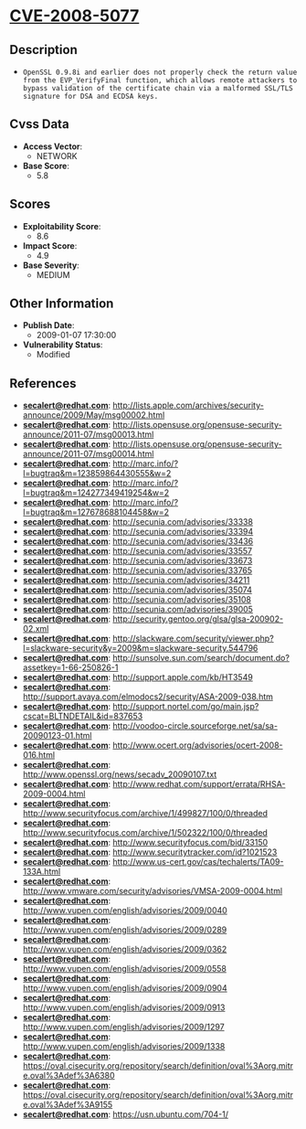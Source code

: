 
# [CVE-2008-5077](https://cve.mitre.org/cgi-bin/cvename.cgi?name=CVE-2008-5077)

## Description

- `OpenSSL 0.9.8i and earlier does not properly check the return value from the EVP_VerifyFinal function, which allows remote attackers to bypass validation of the certificate chain via a malformed SSL/TLS signature for DSA and ECDSA keys.`

## Cvss Data

- **Access Vector**:
  - NETWORK
- **Base Score**:
  - 5.8

## Scores

- **Exploitability Score**:
  - 8.6
- **Impact Score**:
  - 4.9
- **Base Severity**:
  - MEDIUM

## Other Information

- **Publish Date**:
  - 2009-01-07 17:30:00
- **Vulnerability Status**:
  - Modified

## References

- **secalert@redhat.com**: http://lists.apple.com/archives/security-announce/2009/May/msg00002.html
- **secalert@redhat.com**: http://lists.opensuse.org/opensuse-security-announce/2011-07/msg00013.html
- **secalert@redhat.com**: http://lists.opensuse.org/opensuse-security-announce/2011-07/msg00014.html
- **secalert@redhat.com**: http://marc.info/?l=bugtraq&m=123859864430555&w=2
- **secalert@redhat.com**: http://marc.info/?l=bugtraq&m=124277349419254&w=2
- **secalert@redhat.com**: http://marc.info/?l=bugtraq&m=127678688104458&w=2
- **secalert@redhat.com**: http://secunia.com/advisories/33338
- **secalert@redhat.com**: http://secunia.com/advisories/33394
- **secalert@redhat.com**: http://secunia.com/advisories/33436
- **secalert@redhat.com**: http://secunia.com/advisories/33557
- **secalert@redhat.com**: http://secunia.com/advisories/33673
- **secalert@redhat.com**: http://secunia.com/advisories/33765
- **secalert@redhat.com**: http://secunia.com/advisories/34211
- **secalert@redhat.com**: http://secunia.com/advisories/35074
- **secalert@redhat.com**: http://secunia.com/advisories/35108
- **secalert@redhat.com**: http://secunia.com/advisories/39005
- **secalert@redhat.com**: http://security.gentoo.org/glsa/glsa-200902-02.xml
- **secalert@redhat.com**: http://slackware.com/security/viewer.php?l=slackware-security&y=2009&m=slackware-security.544796
- **secalert@redhat.com**: http://sunsolve.sun.com/search/document.do?assetkey=1-66-250826-1
- **secalert@redhat.com**: http://support.apple.com/kb/HT3549
- **secalert@redhat.com**: http://support.avaya.com/elmodocs2/security/ASA-2009-038.htm
- **secalert@redhat.com**: http://support.nortel.com/go/main.jsp?cscat=BLTNDETAIL&id=837653
- **secalert@redhat.com**: http://voodoo-circle.sourceforge.net/sa/sa-20090123-01.html
- **secalert@redhat.com**: http://www.ocert.org/advisories/ocert-2008-016.html
- **secalert@redhat.com**: http://www.openssl.org/news/secadv_20090107.txt
- **secalert@redhat.com**: http://www.redhat.com/support/errata/RHSA-2009-0004.html
- **secalert@redhat.com**: http://www.securityfocus.com/archive/1/499827/100/0/threaded
- **secalert@redhat.com**: http://www.securityfocus.com/archive/1/502322/100/0/threaded
- **secalert@redhat.com**: http://www.securityfocus.com/bid/33150
- **secalert@redhat.com**: http://www.securitytracker.com/id?1021523
- **secalert@redhat.com**: http://www.us-cert.gov/cas/techalerts/TA09-133A.html
- **secalert@redhat.com**: http://www.vmware.com/security/advisories/VMSA-2009-0004.html
- **secalert@redhat.com**: http://www.vupen.com/english/advisories/2009/0040
- **secalert@redhat.com**: http://www.vupen.com/english/advisories/2009/0289
- **secalert@redhat.com**: http://www.vupen.com/english/advisories/2009/0362
- **secalert@redhat.com**: http://www.vupen.com/english/advisories/2009/0558
- **secalert@redhat.com**: http://www.vupen.com/english/advisories/2009/0904
- **secalert@redhat.com**: http://www.vupen.com/english/advisories/2009/0913
- **secalert@redhat.com**: http://www.vupen.com/english/advisories/2009/1297
- **secalert@redhat.com**: http://www.vupen.com/english/advisories/2009/1338
- **secalert@redhat.com**: https://oval.cisecurity.org/repository/search/definition/oval%3Aorg.mitre.oval%3Adef%3A6380
- **secalert@redhat.com**: https://oval.cisecurity.org/repository/search/definition/oval%3Aorg.mitre.oval%3Adef%3A9155
- **secalert@redhat.com**: https://usn.ubuntu.com/704-1/
